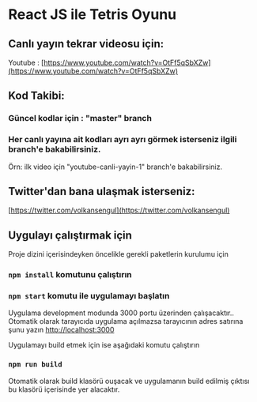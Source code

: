# React JS ile Tetris Oyunu

## Canlı yayın tekrar videosu için:
Youtube : [https://www.youtube.com/watch?v=OtFf5qSbXZw](https://www.youtube.com/watch?v=OtFf5qSbXZw)

## Kod Takibi:
### Güncel kodlar için : "master" branch
### Her canlı yayına ait kodları ayrı ayrı görmek isterseniz ilgili branch'e bakabilirsiniz.
Örn: ilk video için "youtube-canli-yayin-1" branch'e bakabilirsiniz.

## Twitter'dan bana ulaşmak isterseniz:
[https://twitter.com/volkansengul](https://twitter.com/volkansengul)

## Uygulayı çalıştırmak için

Proje dizini içerisindeyken öncelikle gerekli paketlerin kurulumu için

### `npm install` komutunu çalıştırın
### `npm start` komutu ile uygulamayı başlatın

Uygulama development modunda 3000 portu üzerinden çalışacaktır..<br>
Otomatik olarak tarayıcıda uygulama açılmazsa tarayıcının adres satırına şunu yazın [http://localhost:3000](http://localhost:3000)

Uygulamayı build etmek için ise aşağıdaki komutu çalıştırın

### `npm run build`

Otomatik olarak build klasörü ouşacak ve uygulamanın build edilmiş çıktısı bu klasörü içerisinde yer alacaktır.
